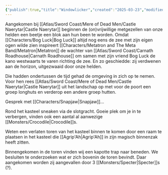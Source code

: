 ```yaml
---
{"publish":true,"title":"Windowlicker","created":"2025-03-23","modified":"2025-07-20T14:36:55.891+02:00","published":"2025-03-23","cssclasses":""}
---
```



Aangekomen bij [[Atlas/Sword Coast/Mere of Dead Men/Castle Naerytar\|Castle Naerytar]] beginnen de (on)vrijwillige metgezellen van onze helden een beetje een blok aan hun been te worden. Omdat [[Characters/Bog Luck\|Bog Luck]] altijd nog eens de zee met zijn eigen ogen wilde zien inspireert [[Characters/Metatron and The Meta Band/Metatron\|Metatron]] de wachter van [[Atlas/Sword Coast/Carnath Roadhouse\|Carnath Roadhouse]] om samen met zijn vriend Bog Luck de kano westwaarts te varen richting de zee. En zo geschiedde: zij verdwenen aan de horizon, uitgezwaaid door onze helden. 

Die hadden ondertussen de tijd gehad de omgeving in zich op te nemen. Voor hen rees [[Atlas/Sword Coast/Mere of Dead Men/Castle Naerytar\|Castle Naerytar]] uit het landschap op met voor de poort een groep longhuts en verderop een andere groep hutten. 

Gesprek met [[Characters/Snapjaw\|Snapjaw]]...

Rond het kasteel sneaken via de slotgracht. Goeie plek om je in te verbergen, vinden ook een aantal al aanwezige  [[Monsters/Crocodile\|Crocodile]]s.

Weten een verlaten toren van het kasteel binnen te komen door een raam te plaatsen in het kasteel die [[Agrip'Ah\|Agrip'Ah]] in zijn magisch binnenzak heeft zitten.

Binnengekomen in de toren vinden wij een kapotte trap naar beneden. We besluiten te onderzoeken wat er zich bovenin de toren bevindt. Daar aangekomen worden zij aangevallen door 3 [[Monsters/Specter\|Specter]]s (?).